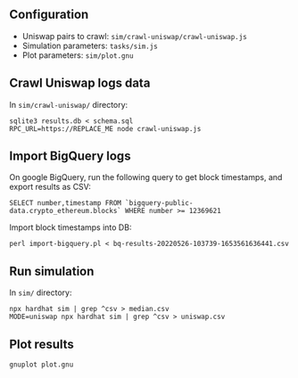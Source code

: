 ## Configuration

* Uniswap pairs to crawl: `sim/crawl-uniswap/crawl-uniswap.js`
* Simulation parameters: `tasks/sim.js`
* Plot parameters: `sim/plot.gnu`

## Crawl Uniswap logs data

In `sim/crawl-uniswap/` directory:

    sqlite3 results.db < schema.sql
    RPC_URL=https://REPLACE_ME node crawl-uniswap.js

## Import BigQuery logs

On google BigQuery, run the following query to get block timestamps, and export results as CSV:

    SELECT number,timestamp FROM `bigquery-public-data.crypto_ethereum.blocks` WHERE number >= 12369621

Import block timestamps into DB:

    perl import-bigquery.pl < bq-results-20220526-103739-1653561636441.csv

## Run simulation

In `sim/` directory:

    npx hardhat sim | grep ^csv > median.csv
    MODE=uniswap npx hardhat sim | grep ^csv > uniswap.csv

## Plot results

    gnuplot plot.gnu
